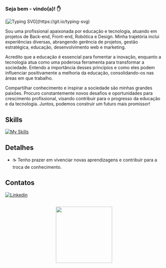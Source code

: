 ### Seja bem - vindo(a)! ✋

[![Typing SVG](https://readme-typing-svg.herokuapp.com/?color=00FF7F&size=35&center=true&vCenter=true&width=1000&lines=Olá,me+chamo+Gabriela+Bueno!;+Sou+Engenheira+de+Computação,+;E+atuo+como+Desenvolvedora.;)](https://git.io/typing-svg)

Sou uma profissional apaixonada por educação e tecnologia, atuando em projetos de Back-end, Front-end, Robótica e Design. Minha trajetória inclui experiências diversas, abrangendo gerência de projetos, gestão estratégica, educação, desenvolvimento web e marketing.

Acredito que a educação é essencial para fomentar a inovação, enquanto a tecnologia atua como uma poderosa ferramenta para transformar a sociedade. Entendo a importância desses princípios e como eles podem influenciar positivamente a melhoria da educação, consolidando-os nas áreas em que trabalho.

Compartilhar conhecimento e inspirar a sociedade são minhas grandes paixões. Procuro constantemente novos desafios e oportunidades para crescimento profissional, visando contribuir para o progresso da educação e da tecnologia. Juntos, podemos construir um futuro mais promissor!

## Skills
[![My Skills](https://skillicons.dev/icons?i=c,r,java,mysql,python,html,css,js,arduino,figma,jquery,mongodb,ps,react,angular,flutter,matlab,proteus,autoCAD)](https://skillicons.dev)

## Detalhes
- ☕ Tenho prazer em vivenciar novas aprendizagens e contribuir para a troca de conhecimento.

## Contatos
[![Linkedin](https://img.shields.io/badge/LinkedIn-0077B5?style=for-the-badge&logo=linkedin&logoColor=white)](https://www.linkedin.com/in/gabrielabueno-/)

## 
<div align="center">
  <a href="https://github.com/GabrielaBueno">
  <img height="180em" src="https://github-readme-stats.vercel.app/api/top-langs/?username=GabrielaBueno&layout=compact&theme=chartreuse-dark"/>
</div>

